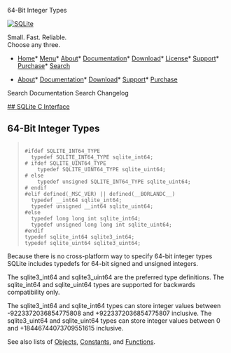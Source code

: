 




64\-Bit Integer Types




[![SQLite](../images/sqlite370_banner.gif)](../index.html)


Small. Fast. Reliable.  
Choose any three.


* [Home](../index.html)* [Menu](javascript:void(0))* [About](../about.html)* [Documentation](../docs.html)* [Download](../download.html)* [License](../copyright.html)* [Support](../support.html)* [Purchase](../prosupport.html)* [Search](javascript:void(0))




* [About](../about.html)* [Documentation](../docs.html)* [Download](../download.html)* [Support](../support.html)* [Purchase](../prosupport.html)






Search Documentation
Search Changelog









[## SQLite C Interface](../c3ref/intro.html)
## 64\-Bit Integer Types




> ```
> 
> #ifdef SQLITE_INT64_TYPE
>   typedef SQLITE_INT64_TYPE sqlite_int64;
> # ifdef SQLITE_UINT64_TYPE
>     typedef SQLITE_UINT64_TYPE sqlite_uint64;
> # else
>     typedef unsigned SQLITE_INT64_TYPE sqlite_uint64;
> # endif
> #elif defined(_MSC_VER) || defined(__BORLANDC__)
>   typedef __int64 sqlite_int64;
>   typedef unsigned __int64 sqlite_uint64;
> #else
>   typedef long long int sqlite_int64;
>   typedef unsigned long long int sqlite_uint64;
> #endif
> typedef sqlite_int64 sqlite3_int64;
> typedef sqlite_uint64 sqlite3_uint64;
> 
> ```



Because there is no cross\-platform way to specify 64\-bit integer types
SQLite includes typedefs for 64\-bit signed and unsigned integers.


The sqlite3\_int64 and sqlite3\_uint64 are the preferred type definitions.
The sqlite\_int64 and sqlite\_uint64 types are supported for backwards
compatibility only.


The sqlite3\_int64 and sqlite\_int64 types can store integer values
between \-9223372036854775808 and \+9223372036854775807 inclusive. The
sqlite3\_uint64 and sqlite\_uint64 types can store integer values
between 0 and \+18446744073709551615 inclusive.


See also lists of
 [Objects](../c3ref/objlist.html),
 [Constants](../c3ref/constlist.html), and
 [Functions](../c3ref/funclist.html).


